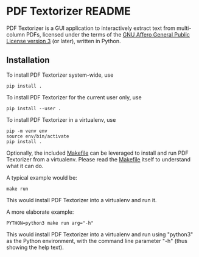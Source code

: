 PDF Textorizer README
=====================

PDF Textorizer is a GUI application to interactively extract text from
multi-column PDFs, licensed under the terms of the
[GNU Affero General Public License version 3](https://www.gnu.org/licenses/agpl.html)
(or later), written in Python.

Installation
------------

To install PDF Textorizer system-wide, use
```
pip install .
```

To install PDF Textorizer for the current user only, use
```
pip install --user .
```

To install PDF Textorizer in a virtualenv, use
```
pip -m venv env
source env/bin/activate
pip install .
```

Optionally, the included [Makefile](Makefile) can be leveraged to install and
run PDF Textorizer from a virtualenv. Please read the [Makefile](Makefile) itself
to understand what it can do.

A typical example would be:

```
make run
```

This would install PDF Textorizer into a virtualenv and run it.

A more elaborate example:

```
PYTHON=python3 make run arg="-h"
```

This would install PDF Textorizer into a virtualenv and run using "python3" as
the Python environment, with the command line parameter "-h" (thus showing
the help text).
